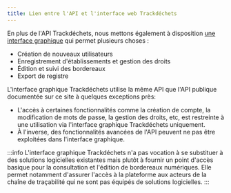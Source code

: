 ```yaml
---
title: Lien entre l'API et l'interface web Trackdéchets
---
```


En plus de l'API Trackdéchets, nous mettons également à disposition [une interface graphique](https://app.trackdechets.beta.gouv.fr) qui permet plusieurs choses :

- Création de nouveaux utilisateurs
- Enregistrement d'établissements et gestion des droits
- Édition et suivi des bordereaux
- Export de registre

L'interface graphique Trackdéchets utilise la même API que l'API publique documentée sur ce site à quelques exceptions près:

- L'accès à certaines fonctionnalités comme la création de compte, la modification de mots de passe, la gestion des droits, etc, est restreinte à une utilisation via l'interface graphique Trackdéchets uniquement.
- À l'inverse, des fonctionnalités avancées de l'API peuvent ne pas être exploitées dans l'interface graphique.

:::info
L'interface graphique Trackdéchets n'a pas vocation à se substituer à des solutions logicielles existantes mais plutôt à fournir un point d'accès basique pour la consultation et l'édition de bordereaux numériques. Elle permet notamment d'assurer l'accès à la plateforme aux acteurs de la chaîne de traçabilité qui ne sont pas équipés de solutions logicielles.
:::
